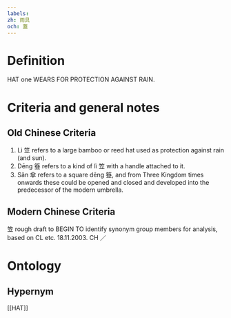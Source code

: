 ```yaml
---
labels: 
zh: 雨具
och: 蓋
---
```


# Definition
HAT one WEARS FOR PROTECTION AGAINST RAIN.
# Criteria and general notes
## Old Chinese Criteria
1. Lì 笠 refers to a large bamboo or reed hat used as protection against rain (and sun).
2. Dēng 簦 refers to a kind of lì 笠 with a handle attached to it.
3. Sǎn 傘 refers to a square dēng 簦, and from Three Kingdom times onwards these could be opened and closed and developed into the predecessor of the modern umbrella.
## Modern Chinese Criteria
笠
rough draft to BEGIN TO identify synonym group members for analysis, based on CL etc. 18.11.2003. CH ／
# Ontology

## Hypernym
[[HAT]]
